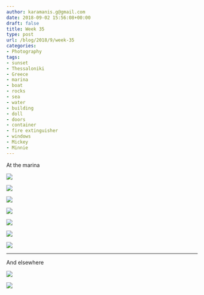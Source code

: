 ```yaml
---
author: karamanis.g@gmail.com
date: 2018-09-02 15:56:08+00:00
draft: false
title: Week 35
type: post
url: /blog/2018/9/week-35
categories:
- Photography
tags:
- sunset
- Thessaloniki
- Greece
- marina
- boat
- rocks
- sea
- water
- building
- doll
- doors
- container
- fire extinguisher
- windows
- Mickey
- Minnie
---
```


At the marina



  
   ![](https://images.squarespace-cdn.com/content/v1/4f3f61bae4b063b909445965/1535903563832-4LHG3AJFLNV0MHZO9RRH/ke17ZwdGBToddI8pDm48kLSERMgCVymnItqhne5EfYV7gQa3H78H3Y0txjaiv_0fDoOvxcdMmMKkDsyUqMSsMWxHk725yiiHCCLfrh8O1z5QHyNOqBUUEtDDsRWrJLTmMCg6RGY8TrcVSOIk4QoDPnvjthEs8TAhVmYN7i_-QaEW7L_Q40KNxq4S2FLq3V0y/IMG_0388.jpg?format=original)

  

  
   ![](https://images.squarespace-cdn.com/content/v1/4f3f61bae4b063b909445965/1535903582652-CZHW0Y8UA8ACJQN9RBL6/ke17ZwdGBToddI8pDm48kK60W-ob1oA2Fm-j4E_9NQB7gQa3H78H3Y0txjaiv_0fDoOvxcdMmMKkDsyUqMSsMWxHk725yiiHCCLfrh8O1z4YTzHvnKhyp6Da-NYroOW3ZGjoBKy3azqku80C789l0kD6Ec8Uq9YczfrzwR7e2Mh5VMMOxnTbph8FXiclivDQnof69TlCeE0rAhj6HUpXkw/IMG_0389.jpg?format=original)

  

  
   ![](https://images.squarespace-cdn.com/content/v1/4f3f61bae4b063b909445965/1535903576076-WL069NHCHWW4RZ1J64BG/ke17ZwdGBToddI8pDm48kDHPSfPanjkWqhH6pl6g5ph7gQa3H78H3Y0txjaiv_0fDoOvxcdMmMKkDsyUqMSsMWxHk725yiiHCCLfrh8O1z4YTzHvnKhyp6Da-NYroOW3ZGjoBKy3azqku80C789l0mwONMR1ELp49Lyc52iWr5dNb1QJw9casjKdtTg1_-y4jz4ptJBmI9gQmbjSQnNGng/IMG_0360.jpg?format=original)

  

  
   ![](https://images.squarespace-cdn.com/content/v1/4f3f61bae4b063b909445965/1535903592429-AEX9GIFF88ISH9584F37/ke17ZwdGBToddI8pDm48kDHPSfPanjkWqhH6pl6g5ph7gQa3H78H3Y0txjaiv_0fDoOvxcdMmMKkDsyUqMSsMWxHk725yiiHCCLfrh8O1z4YTzHvnKhyp6Da-NYroOW3ZGjoBKy3azqku80C789l0mwONMR1ELp49Lyc52iWr5dNb1QJw9casjKdtTg1_-y4jz4ptJBmI9gQmbjSQnNGng/IMG_0391.jpg?format=original)

  

  
   ![](https://images.squarespace-cdn.com/content/v1/4f3f61bae4b063b909445965/1535903602680-PHNNYUYKQOG1FNB1XNDR/ke17ZwdGBToddI8pDm48kABsgrElHK_5dYrXDsuAofJ7gQa3H78H3Y0txjaiv_0fDoOvxcdMmMKkDsyUqMSsMWxHk725yiiHCCLfrh8O1z5QPOohDIaIeljMHgDF5CVlOqpeNLcJ80NK65_fV7S1UayTX6bQ0Oqcrc5l21H4rAvHIHl92j54rlhxCO-8WO0tKL33-fhoxT1uJb4gA97vDg/IMG_0397.jpg?format=original)

  

  
   ![](https://images.squarespace-cdn.com/content/v1/4f3f61bae4b063b909445965/1535903616171-SWONRB95DL4JCA5FJ311/ke17ZwdGBToddI8pDm48kDHPSfPanjkWqhH6pl6g5ph7gQa3H78H3Y0txjaiv_0fDoOvxcdMmMKkDsyUqMSsMWxHk725yiiHCCLfrh8O1z4YTzHvnKhyp6Da-NYroOW3ZGjoBKy3azqku80C789l0mwONMR1ELp49Lyc52iWr5dNb1QJw9casjKdtTg1_-y4jz4ptJBmI9gQmbjSQnNGng/IMG_0394.jpg?format=original)

  

  
   ![](https://images.squarespace-cdn.com/content/v1/4f3f61bae4b063b909445965/1535903599155-3EM06AAJJSKKRGPNYIAM/ke17ZwdGBToddI8pDm48kC-1WaDuEJn03HRd8JSHdVR7gQa3H78H3Y0txjaiv_0fDoOvxcdMmMKkDsyUqMSsMWxHk725yiiHCCLfrh8O1z5QHyNOqBUUEtDDsRWrJLTmzUsryC7riGV7bTeYhg5SegUu_PX4D0A1l7vbeB16yANeTY_2EJ-nyp4DtEzWP91P/IMG_0396.jpg?format=original)

  



* * *

And elsewhere



  
   ![](https://images.squarespace-cdn.com/content/v1/4f3f61bae4b063b909445965/1535903666440-PL7NJ4S67865YTCRNX45/ke17ZwdGBToddI8pDm48kF2uiKlfX646oCrDYppINH17gQa3H78H3Y0txjaiv_0fDoOvxcdMmMKkDsyUqMSsMWxHk725yiiHCCLfrh8O1z5QPOohDIaIeljMHgDF5CVlOqpeNLcJ80NK65_fV7S1UessvHKFAMVwUedc1PkIEnS44f9ifAjbc-MdcWJKfjjfcomz19-brHpUIhE0EA2opw/IMG_0380.jpg?format=original)

  

  
   ![](https://images.squarespace-cdn.com/content/v1/4f3f61bae4b063b909445965/1535903665808-WXPUP295JBWL15FLHBP7/ke17ZwdGBToddI8pDm48kOpuYd0X07qJVhgwwgKT-eB7gQa3H78H3Y0txjaiv_0fDoOvxcdMmMKkDsyUqMSsMWxHk725yiiHCCLfrh8O1z5QPOohDIaIeljMHgDF5CVlOqpeNLcJ80NK65_fV7S1UaCnQ13dPGuqvBV4cbli3WxRoVys7IZczOuSwe9V3NfKETKbtsHljwQBpb64LYfElA/IMG_0411.jpg?format=original)

  


